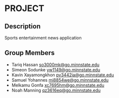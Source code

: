 # PROJECT

## Description

Sports entertainment news application

## Group Members

- Tariq Hassan <so3000mk@go.minnstate.edu>
- Simeon Sodunke <yw1149@go.minnstate.edu>
- Kavin Xayamongkhon <pv3442ia@go.minnstate.edu>
- Samuel Yohannes <mi8854we@go.minnstate.edu>
- Melkamu Gonfa <xc7695hm@go.minnstate.edu>
- Noah Manning <qz3616eq@go.minnstate.edu>
